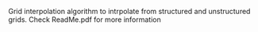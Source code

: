 Grid interpolation algorithm to intrpolate from structured and unstructured grids.
Check ReadMe.pdf for more information
